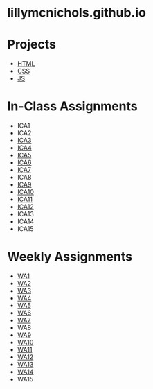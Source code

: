 # lillymcnichols.github.io

# Projects
* [HTML](https://lillymcnichols.github.io/html-midterm/page1.html)
* [CSS](https://lillymcnichols.github.io/index.html)
* [JS](https://lillymcnichols.github.io/js-project/puzzle.html)

# In-Class Assignments
* ICA1
* ICA2
* [ICA3](https://lillymcnichols.github.io/ica/ica3a.html)
* [ICA4](https://lillymcnichols.github.io/ica/ica4.html)
* [ICA5](https://lillymcnichols.github.io/ica/ica5.html)
* [ICA6](https://lillymcnichols.github.io/ica/ica6/ica6-part1.html)
* [ICA7](https://lillymcnichols.github.io/ica/ica7.html)
* ICA8
* [ICA9](https://lillymcnichols.github.io/ica/ica9.html)
* [ICA10](https://lillymcnichols.github.io/ica/ica10/ica10.html)
* [ICA11](https://lillymcnichols.github.io/ica/ica11.html)
* [ICA12](https://lillymcnichols.github.io/ica/ica12.html)
* ICA13
* ICA14
* ICA15

# Weekly Assignments
* [WA1](https://lillymcnichols.github.io/wa/wa1.html)
* [WA2](https://lillymcnichols.github.io/wa/wa2.html)
* [WA3](https://lillymcnichols.github.io/wa/wa3.html)
* [WA4](https://lillymcnichols.github.io/wa/wa4.html)
* [WA5](https://lillymcnichols.github.io/wa/wa5.html)
* [WA6](https://lillymcnichols.github.io/wa/wa6.html)
* [WA7](https://lillymcnichols.github.io/wa/wa7.html)
* WA8
* [WA9](https://lillymcnichols.github.io/wa/wa9.html)
* [WA10](https://lillymcnichols.me/wa/wa10/wa10.html)
* [WA11](https://lillymcnichols.github.io/wa/wa11.html)
* [WA12](https://lillymcnichols.github.io/wa/wa12.html)
* [WA13](https://lillymcnichols.github.io/wa/wa13.html)
* [WA14](https://lillymcnichols.github.io/wa/wa14.html)
* WA15

